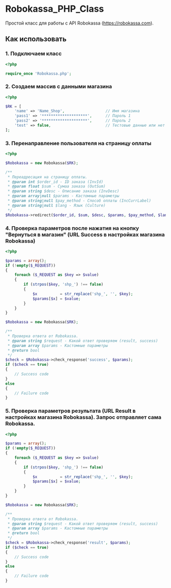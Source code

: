 # Robokassa_PHP_Class

Простой класс для работы с API Robokassa (https://robokassa.com).

## Как использовать
### 1. Подключаем класс

```php
<?php

require_once 'Robokassa.php';
```

### 2. Создаем массив с данными магазина

```php
<?php

$RK = [
    'name' => 'Name_Shop',                  // Имя магазина
    'pass1' => '********************',      // Пароль 1
    'pass2' => '********************',      // Пароль 2
    'test' => false,                        // Тестовые данные или нет (true / false)
];
```

### 3. Перенаправление пользователя на страницу оплаты

```php
<?php

$Robokassa = new Robokassa($RK);

/**
 * Переадресация на страницу оплаты.
 * @param int $order_id - ID заказа (InvId)
 * @param float $sum - Сумаа заказа (OutSum)
 * @param string $desc - Описание заказа (InvDesc)
 * @param array|null $params - Кастомные параметры
 * @param string|null $pay_method - Способ оплаты (IncCurrLabel)
 * @param string|null $lang - Язык (Culture)
 */
$Robokassa->redirect($order_id, $sum, $desc, $params, $pay_method, $lang);
```

### 4. Проверка параметров после нажатия на кнопку "Вернуться в магазин" (URL Success в настройках магазина Robokassa)

```php
<?php

$params = array();
if (!empty($_REQUEST))
{
    foreach ($_REQUEST as $key => $value)
    {
        if (strpos($key, 'shp_') !== false)
        {
            $x          = str_replace('shp_', '', $key);
            $params[$x] = $value;
        }
    }
}

$Robokassa = new Robokassa($RK);

/**
 * Проверка ответа от Robokassa.
 * @param string $request - Какой ответ проверяем (result, success)
 * @param array $params - Кастомные параметры
 * @return bool
 */
$check = $Robokassa->check_response('success', $params);
if ($check == true)
{
    // Success code
}
else
{
    // Failure code
}
```

### 5. Проверка параметров результата (URL Result в настройках магазина Robokassa). Запрос отправляет сама Robokassa.

```php
<?php

$params = array();
if (!empty($_REQUEST))
{
    foreach ($_REQUEST as $key => $value)
    {
        if (strpos($key, 'shp_') !== false)
        {
            $x          = str_replace('shp_', '', $key);
            $params[$x] = $value;
        }
    }
}

$Robokassa = new Robokassa($RK);

/**
 * Проверка ответа от Robokassa.
 * @param string $request - Какой ответ проверяем (result, success)
 * @param array $params - Кастомные параметры
 * @return bool
 */
$check = $Robokassa->check_response('result', $params);
if ($check == true)
{
    // Success code
}
else
{
    // Failure code
}
```